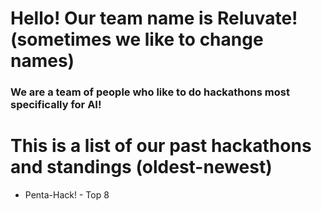# Hello! Our team name is Reluvate! (sometimes we like to change names) 
### We are a team of people who like to do hackathons most specifically for AI!


# This is a list of our past hackathons and standings (oldest-newest)
- Penta-Hack! - Top 8
